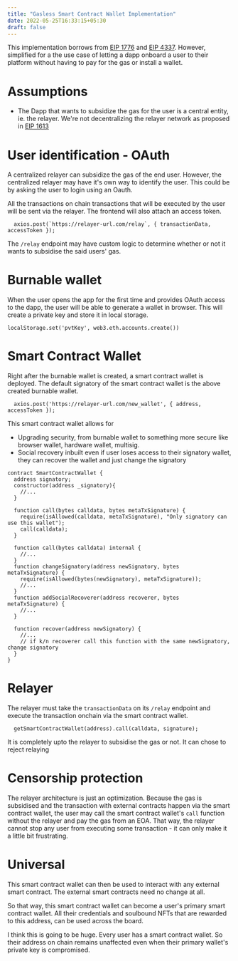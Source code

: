 ```yaml
---
title: "Gasless Smart Contract Wallet Implementation"
date: 2022-05-25T16:33:15+05:30
draft: false
---
```

This implementation borrows from [EIP 1776](https://eips.ethereum.org/EIPS/eip-1776) and [EIP 4337](https://eips.ethereum.org/EIPS/eip-4337). However, simplified for a the use case of letting a dapp onboard a user to their platform without having to pay for the gas or install a wallet. 

# Assumptions
- The Dapp that wants to subsidize the gas for the user is a central entity, ie. the relayer. We're not decentralizing the relayer network as proposed in [EIP 1613](https://github.com/ethereum/EIPs/blob/master/EIPS/eip-1613.md)

# User identification - OAuth
A centralized relayer can subsidize the gas of the end user. However, the centralized relayer may have it's own way to identify the user. This could be by asking the user to login using an Oauth.

All the transactions on chain transactions that will be executed by the user will be sent via the relayer. The frontend will also attach an access token.

```
  axios.post(`https://relayer-url.com/relay`, { transactionData, accessToken });
```
The `/relay` endpoint may have custom logic to determine whether or not it wants to subsidise the said users' gas.


# Burnable wallet
When the user opens the app for the first time and provides OAuth access to the dapp, the user will be able to generate a wallet in browser. This will create a private key and store it in local storage.
```
localStorage.set('pvtKey', web3.eth.accounts.create())
```

# Smart Contract Wallet
Right after the burnable wallet is created, a smart contract wallet is deployed.
The default signatory of the smart contract wallet is the above created burnable wallet.

```
  axios.post('https://relayer-url.com/new_wallet', { address, accessToken });
```

This smart contract wallet allows for
- Upgrading security, from burnable wallet to something more secure like browser wallet, hardware wallet, multisig.
- Social recovery inbuilt even if user loses access to their signatory wallet, they can recover the wallet and just change the signatory
```
contract SmartContractWallet {
  address signatory;
  constructor(address _signatory){
    //...
  }

  function call(bytes calldata, bytes metaTxSignature) {
    require(isAllowed(calldata, metaTxSignature), "Only signatory can use this wallet");
    call(calldata);
  }
  
  function call(bytes calldata) internal {
    //...
  }
  function changeSignatory(address newSignatory, bytes metaTxSignature) {
    require(isAllowed(bytes(newSignatory), metaTxSignature));
    //...
  }
  function addSocialRecoverer(address recoverer, bytes metaTxSignature) {
    //...
  }

  function recover(address newSignatory) {
    //...
    // if k/n recoverer call this function with the same newSignatory, change signatory
  }
}
```

# Relayer
The relayer must take the `transactionData` on its `/relay` endpoint and execute the transaction onchain via the smart contract wallet.
```
  getSmartContractWallet(address).call(calldata, signature);
```
It is completely upto the relayer to subsidise the gas or not. It can chose to reject relaying

# Censorship protection
The relayer architecture is just an optimization. Because the gas is subsidised and the transaction with external contracts happen via the smart contract wallet, the user may call the smart contract wallet's `call` function without the relayer and pay the gas from an EOA. That way, the relayer cannot stop any user from executing some transaction - it can only make it a little bit frustrating. 

# Universal
This smart contract wallet can then be used to interact with any external smart contract. The external smart contracts need no change at all. 

So that way, this smart contract wallet can become a user's primary smart contract wallet. All their credentials and soulbound NFTs that are rewarded to this address, can be used across the board. 

I think this is going to be huge. Every user has a smart contract wallet. So their address on chain remains unaffected even when their primary wallet's private key is compromised. 
